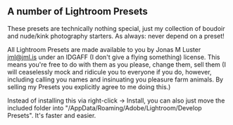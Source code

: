 ## A number of Lightroom Presets

These presets are technically nothing special, just my collection of boudoir and nude/kink photography starters. As always: never depend on a preset!

All Lightroom Presets are made available to you by Jonas M Luster <jml@jml.is> under an IDGAFF (I don't give a flying something) license. This means you're free to do with them as you please, change them, sell them (I will ceaselessly mock and ridicule you to everyone if you do, however, including calling you names and insinuating you pleasure farm animals. By selling my Presets you explicitly agree to me doing this.)

Instead of installing this via right-click -> Install, you can also just move the included folder into "<Your Home>/AppData/Roaming/Adobe/Lightroom/Develop Presets". It's faster and easier.